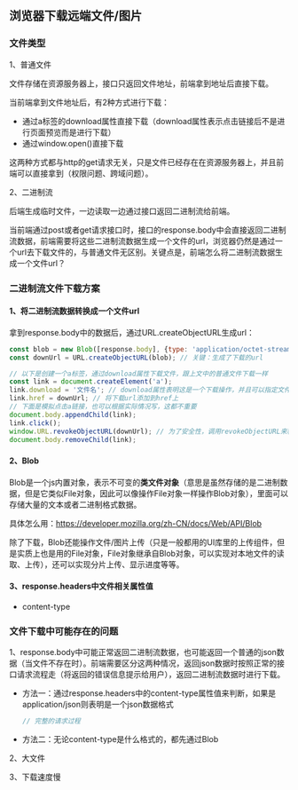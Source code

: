 ## 浏览器下载远端文件/图片

### 文件类型

1、普通文件

文件存储在资源服务器上，接口只返回文件地址，前端拿到地址后直接下载。

当前端拿到文件地址后，有2种方式进行下载：

- 通过a标签的download属性直接下载（download属性表示点击链接后不是进行页面预览而是进行下载）
- 通过window.open()直接下载

这两种方式都与http的get请求无关，只是文件已经存在在资源服务器上，并且前端可以直接拿到（权限问题、跨域问题）。



2、二进制流

后端生成临时文件，一边读取一边通过接口返回二进制流给前端。

当前端通过post或者get请求接口时，接口的response.body中会直接返回二进制流数据，前端需要将这些二进制流数据生成一个文件的url，浏览器仍然是通过一个url去下载文件的，与普通文件无区别。关键点是，前端怎么将二进制流数据生成一个文件url？



### 二进制流文件下载方案

#### 1、将二进制流数据转换成一个文件url

拿到response.body中的数据后，通过URL.createObjectURL生成url：

```javascript
const blob = new Blob([response.body], {type: 'application/octet-stream'}); // blob是什么？下文讲（type就是response.body的数据类型）
const downUrl = URL.createObjectURL(blob); // 关键：生成了下载的url

// 以下是创建一个a标签，通过download属性下载文件，跟上文中的普通文件下载一样
const link = document.createElement('a');
link.download = '文件名'; // download属性表明这是一个下载操作，并且可以指定文件名
link.href = downUrl; // 将下载url添加到href上
// 下面是模拟点击a链接，也可以根据实际情况写，这都不重要
document.body.appendChild(link);
link.click();
window.URL.revokeObjectURL(downUrl); // 为了安全性，调用revokeObjectURL来释放url对象
document.body.removeChild(link);
```



#### 2、Blob

Blob是一个js内置对象，表示不可变的**类文件对象**（意思是虽然存储的是二进制数据，但是它类似File对象，因此可以像操作File对象一样操作Blob对象），里面可以存储大量的文本或者二进制格式数据。

具体怎么用：https://developer.mozilla.org/zh-CN/docs/Web/API/Blob

除了下载，Blob还能操作文件/图片上传（只是一般都用的UI库里的上传组件，但是实质上也是用的File对象，File对象继承自Blob对象，可以实现对本地文件的读取、上传），还可以实现分片上传、显示进度等等。



#### 3、response.headers中文件相关属性值

- content-type



### 文件下载中可能存在的问题

1、response.body中可能正常返回二进制流数据，也可能返回一个普通的json数据（当文件不存在时）。前端需要区分这两种情况，返回json数据时按照正常的接口请求流程走（将返回的错误信息提示给用户），返回二进制流数据时进行下载。

- 方法一：通过response.headers中的content-type属性值来判断，如果是application/json则表明是一个json数据格式

  ```javascript
  // 完整的请求过程
  
  ```

  

- 方法二：无论content-type是什么格式的，都先通过Blob

2、大文件

3、下载速度慢





